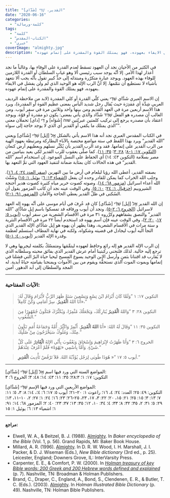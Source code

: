 ```yaml
---
title: "القدير، שַׁדַּי [شَدَّاي]"
date: "2020-06-16"
categories:
  - "كلمة-ورسالة"
tags:
  - "كلمة"
  - "الكتاب-المقدس"
  - "عبري"
coverImage: "almighty.jpg"
description: "في الكثير من الأحيان نجد أن العهود تسقط لعدم القدرة على الوفاء بها، وغالباً ما نجد أعذار لهذا الأمر. إلا أنَّه يوجد سبب رئيسي ألا وهو غياب السلطان أو القدرة اللازمين للوفاء بهذه العهود. ويوجد عبارة متكرّرة ومبتذله إلى حدٍّ كبير تقول بأنَّه يجب ألا نتعهد بأشياء لا نستطيع أن نتمّمها. إلا أنَّ الرب الإله هو الوحيد الذي لم ولن يفشل في الايفاء بعهوده، فهو يمتلك القوة والمقدرة على إتمام عهوده."
---
```


في الكثير من الأحيان نجد أن العهود تسقط لعدم القدرة على الوفاء بها، وغالباً ما نجد أعذار لهذا الأمر. إلا أنَّه يوجد سبب رئيسي ألا وهو غياب السلطان أو القدرة اللازمين للوفاء بهذه العهود. ويوجد عبارة متكرّرة ومبتذله إلى حدٍّ كبير تقول بأنَّه يجب ألا نتعهد بأشياء لا نستطيع أن نتمّمها. إلا أنَّ الرب الإله هو الوحيد الذي لم ولن يفشل في الايفاء بعهوده، فهو يمتلك القوة والمقدرة على إتمام عهوده.

إن الاسم العبري شَدَّاي שַׁדַּי يعني كلّي القدرة أو كلي المقدرة (لابد من ملاحظة الرديف العربي شِدَّة أي مَقدِرَة حيث يُقال رجل شديد البأس بمعنى عظيم القوة أو المقدرة)، ويرد هذا الاسم أربعين مرة في العهد القديم ومن بينها واحد وثلاثين مرة في سفر أيوب. ومن الغالب أن مصدره هو الفعل שַׁדַּד شَدَّاد والذي يأتي بمعنى: يكون ذو مقدرة أو قوّة. ويوجد اعتقاد بأن مصدره يرجع إلى تركيب كلمتين عبريّتين שׁוה \[شَوَاه\] و דַּי \[داي\] تحملان معنى ”الذي يمتلك ما يكفي أو القدير أي الذي لا يوجد حاجة إلى سواه“.

في الكتاب المقدس العبري نجد أنه هذا الاسم يأتي بالشكل אֵ֣ל \[إيل\] שַׁדַּ֔י \[شَدَّاي\] ويعني ”الله القدير“ ويرد بهذا اللفظ في ستة مواضع مختصة بالآباء البطاركة ومرتبطة بعهود الهية من الرب القدير على إتمامها. فقد وعد الرب القدير بأن يُكَثِّر نسلهم ويعطيهم أرض كنعان ([التكوين ١٧: ١-٨](https://biblia.com/books/ar-vandyke/ge17.1-8)؛ [٢٨: ٣](https://biblia.com/books/ar-vandyke/ge28.3)؛ [٣٥: ١١](https://biblia.com/books/ar-vandyke/ge35.11)). كما صلَّى يعقوب للرب القدير لكي يعيد بنيامين من مصر بسلامة (التكوين ٤٣: ١٤) أي الحفاظ على النسل الموعود. إن استخدام اسم ”الله القدير“ في هذه الحالات كان بمثابة ضمانة لتنفيذ العهود التي تمَّ التعهد بها.

بصفته القدير، أعطى الله رؤيا لبلعام في أرض ما بين النهرين ([سفر العدد ٢٤: ٤، ١٦](https://biblia.com/books/ar-vandyke/nu24.4-16)). وجلب الله الخراب كما يمكن للقادر وحده أن يفعل ([اشعياء ١٣: ٦](https://biblia.com/books/ar-vandyke/is13.6)؛ [يوئيل ١: ١٥](https://biblia.com/books/ar-vandyke/joe1.15)) وشَتَّتَ الله أعداء اسرائيل ([مزمور ٦٨: ١٤](https://biblia.com/books/ar-vandyke/ps68.14)). وصوته كصوت خرير مياه كثيرة كصوت هدير أجنحة الشيروبيم ([حزقيال ١: ٢٤](https://biblia.com/books/ar-vandyke/eze1.24)؛ [١٠: ٥](https://biblia.com/books/ar-vandyke/eze10.5)). وفي الوقت عينه نجد أن كاتب المزمور يقول أن السُكنى في ظلِّ القدير يعطي الحاجة والأمان ([المزمور ٩١: ١-٢](https://biblia.com/books/ar-vandyke/ps91.1-2)).

إن الله القدير אֵ֣ל \[إيل\] שַׁדַּ֔י \[شَدَّاي\] كان قد عُرِفَ في أيام موسى على أنَّه يهوه إله العهد لاسرائيل ([الخروج ٦: ٢-٥](https://biblia.com/books/ar-vandyke/ex6.2-5)). ونجد أن أيوب ورفاقه قد تمسكوا باسم إيل شادَّاي ”الله القدير“ والتصق بشفاههم وكرَّروه ٣١ مرة في الأقسام الشعرية من سفر أيوب ([أيوب ٥: ١٧](https://biblia.com/books/ar-vandyke/job5.17)، [٢٠: ٢](https://biblia.com/books/ar-vandyke/job20.2))، وفي الوقت عينه فإن آسم يهوه قد استخدم أيضاً ٢٢ مرة في الأقسام النثرية و ستة مرات في الأقسام الشعرية، وهذا يظهر أن يهوه هو إيل شادَّاي الإله القدير الذي التجأ اليه أيوب ليجادل في قضيته وشكواه، ولكنه في نهاية المطاف استسلم لعظمة وقدرة الإله القدير ([أيوب ٤٠: ١-٥](https://biblia.com/books/ar-vandyke/job40.1-5)).

إن الرب الإله القدير هو إله رائع وحافظ لعهوده ليتمِّمَها ومتمسّكٌ بكلمته ليجريها وهي لا ترجع إليه خالية. لذلك فلنحني ركبتينا أمام عرش القدير الذي بفائق محبته وسلطانه الذي لا يُقارب قد اقتنانا بثمنٍ وأرسل الابن الوحيد يسوع المسيح ليحيا حياة البرّ التي فشلنا في إتمامها ويموت الموت الذي نستحقُّة ويقوم من بين الأموات ويمنحنا بقيامته حياةً أبدية. له المجد والسلطان إلى أبد الدهور. أمين

---

### الآيات المفتاحية:

> التكوين ١٧: ١ ”وَلَمَّا كَانَ أَبْرَامُ ابْنَ تِسْعٍ وَتِسْعِينَ سَنَةً ظَهَرَ الرَّبُّ لأَبْرَامَ وَقَالَ لَهُ: «أَنَا اللهُ **الْقَدِيرُ**. سِرْ أَمَامِي وَكُنْ كَامِلاً،“  

> التكوين ٢٨: ٣ ”وَاللهُ **الْقَدِيرُ** يُبَارِكُكَ، وَيَجْعَلُكَ مُثْمِرًا، وَيُكَثِّرُكَ فَتَكُونُ جُمْهُورًا مِنَ الشُّعُوبِ.“  

> التكوين ٣٥: ١١ ”وَقَالَ لَهُ اللهُ: «أَنَا **اللهُ الْقَدِيرُ**. أَثْمِرْ وَاكْثُرْ. أُمَّةٌ وَجَمَاعَةُ أُمَمٍ تَكُونُ مِنْكَ، وَمُلُوكٌ سَيَخْرُجُونَ مِنْ صُلْبِكَ.“  

> الخروج ٦: ٣ ”وَأَنَا ظَهَرْتُ لإِبْرَاهِيمَ وَإِسْحَاقَ وَيَعْقُوبَ بِأَنِّي الإِلهُ **الْقَادِرُ** عَلَى كُلِّ شَيْءٍ. وَأَمَّا بِاسْمِي «يَهْوَهْ» فَلَمْ أُعْرَفْ عِنْدَهُمْ.“  

> أيوب ٥: ١٧ ”« هُوَذَا طُوبَى لِرَجُل يُؤَدِّبُهُ اللهُ. فَلاَ تَرْفُضْ تَأْدِيبَ **الْقَدِيرِ**.“

---

المواضع الستة التي ورد فيها اسم אֵ֣ל \[إيل\] שַׁדַּ֔י \[شَدَّاي\]:  
التكوين: ١٧: ١؛ ٢٨:٣؛ ٣٥: ١١؛ ٤٣: ١٤؛ ٤٨: ٣؛ الخروج ٦: ٣

المواضع الأربعين التي ورد فيها الإسم שַׁדַּ֔י \[شَدَّاي\]:  
التكوين: ٤٩: ٢٥؛ العدد: ٢٤: ٤، ١٦؛ راعوث ١: ٢٠-٢١؛ أيوب ٥: ١٧؛ ٦: ٤؛، ١٤؛ ٨: ٣، ٥؛ ١١: ٧؛ ١٣: ٣؛ ١٥: ٢٥؛ ٢١: ١٥، ٢٠؛ ٢٢: ٣، ١٧، ٢٣، ٢٥-٢٦؛ ٢٣: ١٦؛ ٢٤: ١؛ ٢٧: ٢، ١٠-١١، ١٣؛ ٢٩: ٥؛ ٣١: ٢، ٣٥؛ ٣٢: ٨؛ ٣٣: ٤؛ ٣٤: ١٠، ١٢؛ ٣٥: ١٣؛ ٣٧: ٢٣؛ ٤٠: ٢؛ المزمور ٦٨: ١٤؛ ٩١: ١؛ اشعياء ١٣: ٦؛ يوئيل ١: ١٥

---

#### مراجع:

- Elwell, W. A., & Beitzel, B. J. (1988). [Almighty](https://ref.ly/logosres/bkrencbib?ref=Page.p+56&off=42). In _Baker encyclopedia of the Bible_ (Vol. 1, p. 56). Grand Rapids, MI: Baker Book House.
- Millard, A. R. (1996). [Almighty](https://ref.ly/logosres/nbd?ref=Page.p+25&off=2727). In D. R. W. Wood, I. H. Marshall, J. I. Packer, & D. J. Wiseman (Eds.), _New Bible dictionary_ (3rd ed., p. 25). Leicester, England; Downers Grove, IL: InterVarsity Press.  
- Carpenter, E. E., & Comfort, P. W. (2000). In [_Holman treasury of key Bible words: 200 Greek and 200 Hebrew words defined and explained_](https://ref.ly/logosres/hlmnkybblwds?ref=Page.p+7&off=146) (p. 7). Nashville, TN: Broadman & Holman Publishers.  
- Brand, C., Draper, C., England, A., Bond, S., Clendenen, E. R., & Butler, T. C. (Eds.). (2003). [Almighty](https://ref.ly/logosres/hlmnillbbldict?ref=Page.p+49&off=526). In _Holman Illustrated Bible Dictionary_ (p. 49). Nashville, TN: Holman Bible Publishers.
